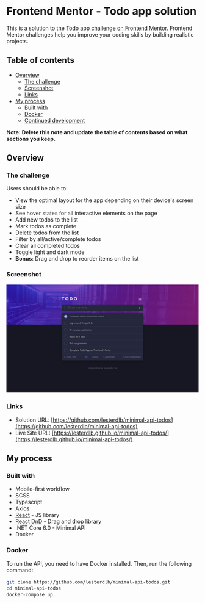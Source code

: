 # Frontend Mentor - Todo app solution

This is a solution to the [Todo app challenge on Frontend Mentor](https://www.frontendmentor.io/challenges/todo-app-Su1_KokOW). Frontend Mentor challenges help you improve your coding skills by building realistic projects.

## Table of contents

-   [Overview](#overview)
    -   [The challenge](#the-challenge)
    -   [Screenshot](#screenshot)
    -   [Links](#links)
-   [My process](#my-process)
    -   [Built with](#built-with)
    -   [Docker](#docker)
    -   [Continued development](#continued-development)

**Note: Delete this note and update the table of contents based on what sections you keep.**

## Overview

### The challenge

Users should be able to:

-   View the optimal layout for the app depending on their device's screen size
-   See hover states for all interactive elements on the page
-   Add new todos to the list
-   Mark todos as complete
-   Delete todos from the list
-   Filter by all/active/complete todos
-   Clear all completed todos
-   Toggle light and dark mode
-   **Bonus**: Drag and drop to reorder items on the list

### Screenshot

![Screenshot](./screenshot.png)

### Links

-   Solution URL: [https://github.com/lesterdlb/minimal-api-todos](https://github.com/lesterdlb/minimal-api-todos)
-   Live Site URL: [https://lesterdlb.github.io/minimal-api-todos/](https://lesterdlb.github.io/minimal-api-todos/)

## My process

### Built with

-   Mobile-first workflow
-   SCSS
-   Typescript
-   Axios
-   [React](https://reactjs.org/) - JS library
-   [React DnD](https://react-dnd.github.io/react-dnd/about) - Drag and drop library
-   .NET Core 6.0 - Minimal API
-   Docker

### Docker

To run the API, you need to have Docker installed. Then, run the following command:

```bash
git clone https://github.com/lesterdlb/minimal-api-todos.git
cd minimal-api-todos
docker-compose up
```
